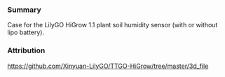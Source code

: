
### Summary

Case for the LilyGO HiGrow 1.1 plant soil humidity sensor (with or without lipo battery).

### Attribution

https://github.com/Xinyuan-LilyGO/TTGO-HiGrow/tree/master/3d_file
